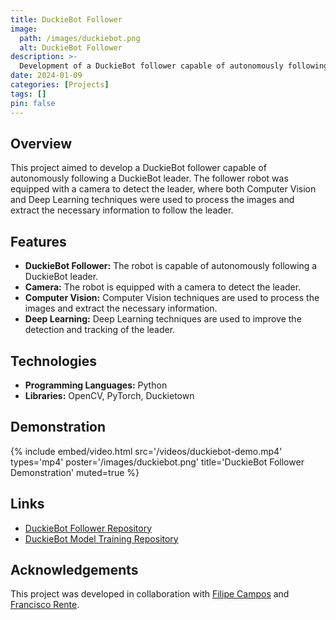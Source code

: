 ```yaml
---
title: DuckieBot Follower
image:
  path: /images/duckiebot.png
  alt: DuckieBot Follower
description: >-
  Development of a DuckieBot follower capable of autonomously following a DuckieBot leader.
date: 2024-01-09
categories: [Projects]
tags: []
pin: false
---
```


## Overview

This project aimed to develop a DuckieBot follower capable of autonomously following a DuckieBot leader. The follower robot was equipped with a camera to detect the leader, where both Computer Vision and Deep Learning techniques were used to process the images and extract the necessary information to follow the leader.

## Features

- **DuckieBot Follower:** The robot is capable of autonomously following a DuckieBot leader.
- **Camera:** The robot is equipped with a camera to detect the leader.
- **Computer Vision:** Computer Vision techniques are used to process the images and extract the necessary information.
- **Deep Learning:** Deep Learning techniques are used to improve the detection and tracking of the leader.

## Technologies

- **Programming Languages:** Python
- **Libraries:** OpenCV, PyTorch, Duckietown

## Demonstration

{%
  include embed/video.html
  src='/videos/duckiebot-demo.mp4'
  types='mp4'
  poster='/images/duckiebot.png'
  title='DuckieBot Follower Demonstration'
  muted=true
%}

## Links

- [DuckieBot Follower Repository](https://github.com/filipepcampos/feup-ri-assign4)
- [DuckieBot Model Training Repository](https://github.com/filipepcampos/feup-ri-assign4-model)

## Acknowledgements

This project was developed in collaboration with [Filipe Campos](https://github.com/filipepcampos) and [Francisco Rente](https://github.com/francisco-rente).

